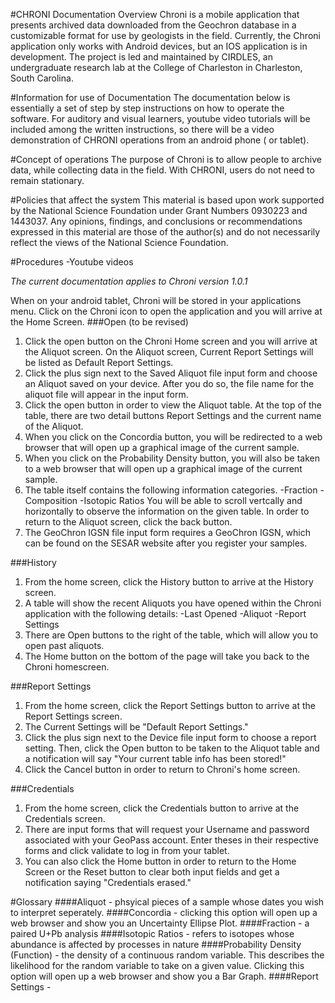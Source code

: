 #CHRONI Documentation Overview
Chroni is a mobile application that presents archived data downloaded from the Geochron database in a customizable format for use
	by geologists in the field. Currently, the Chroni application only works with Android devices, but an IOS application is in
	development. The project is led and maintained by CIRDLES, an undergraduate research lab at the College of Charleston in
	Charleston, South Carolina.


#Information for use of Documentation
The documentation below is essentially a set of step by step instructions on how to operate the software. For auditory and visual
	learners, youtube video tutorials will be included among the written instructions, so there will be a video demonstration of
	CHRONI operations from an android phone ( or tablet).

#Concept of operations
The purpose of Chroni is to allow people to archive data, while collecting data in the field. With CHRONI, users do not need to remain stationary.
	
#Policies that affect the system
This material is based upon work supported by the National Science Foundation under Grant Numbers 0930223 and 1443037. Any
	opinions, findings, and conclusions or recommendations expressed in this material are those of the author(s) and do not
	necessarily reflect the views of the National Science Foundation.
	
#Procedures
-Youtube videos

*The current documentation applies to Chroni version 1.0.1*

When on your android tablet, Chroni will be stored in your applications menu. Click on the Chroni icon to open the application and you will arrive at the Home Screen.
###Open (to be revised)
1. Click the open button on the Chroni Home screen and you will arrive at the Aliquot screen. On the Aliquot screen, Current Report Settings will be listed as Default Report Settings.
1. Click the plus sign next to the Saved Aliquot file input form and choose an Aliquot saved on your device. After you do so, the file name for the aliquot file will appear in the input form.
1. Click the open button in order to view the Aliquot table. At the top of the table, there are two detail buttons Report Settings and the current name of the Aliquot.
1. When you click on the Concordia button, you will be redirected to a web browser that will open up a graphical image of the current sample.
1. When you click on the Probability Density button, you will also be taken to a web browser that will open up a graphical image of the current sample.
1. The table itself contains the following information categories.
	-Fraction
	-Composition
	-Isotopic Ratios
	You will be able to scroll vertcally and horizontally to observe the information on the given table. In order to return to the Aliquot screen, click the back button.
1. The GeoChron IGSN file input form requires a GeoChron IGSN, which can be found on the SESAR website after you register your samples.


###History
1. From the home screen, click the History button to arrive at the History screen.
1. A table will show the recent Aliquots you have opened within the Chroni application with the following details:
	-Last Opened
	-Aliquot
	-Report Settings
1. There are Open buttons to the right of the table, which will allow you to open past aliquots.
1. The Home button on the bottom of the page will take you back to the Chroni homescreen.

###Report Settings
1. From the home screen, click the Report Settings button to arrive at the Report Settings screen.
1. The Current Settings will be "Default Report Settings."
1. Click the plus sign next to the Device file input form to choose a report setting. Then, click the Open button to be taken to the Aliquot table and a notification will say "Your current table info has been stored!"
1. Click the Cancel button in order to return to Chroni's home screen.

###Credentials
1. From the home screen, click the Credentials button to arrive at the Credentials screen.
1. There are input forms that will request your Username and password associated with your GeoPass account. Enter theses in their respective forms and click validate to log in from your tablet.
1. You can also click the Home button in order to return to the Home Screen or the Reset button to clear both input fields and get a notification saying "Credentials erased."

#Glossary
####Aliquot - phsyical pieces of a sample whose dates you wish to interpret seperately.
####Concordia - clicking this option will open up a web browser and show you an Uncertainty Ellipse Plot.
####Fraction - a paired U+Pb analysis
####Isotopic Ratios - refers to isotopes whose abundance is affected by processes in nature
####Probability Density (Function) - the density of a continuous random variable. This describes the likelihood for the random variable to take on a given value. Clicking this option will open up a web browser and show you a Bar Graph.
####Report Settings - 

